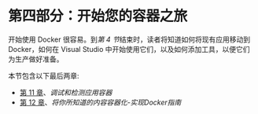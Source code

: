 # 第四部分：开始您的容器之旅

开始使用 Docker 很容易。到*第 4 节*结束时，读者将知道如何将现有应用移动到 Docker，如何在 Visual Studio 中开始使用它们，以及如何添加工具，以便它们为生产做好准备。

本节包含以下最后两章:

*   [第 11 章](11.html)、*调试和检测应用容器*
*   [第 12 章](12.html)、*将你所知道的内容容器化-实现Docker指南*